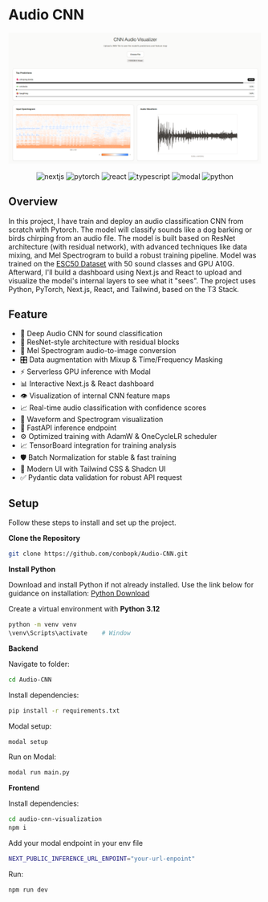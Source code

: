 # Audio CNN
![Thumbnail](Thumbnails.png)
<div align="center">
    <img src="https://img.shields.io/badge/Next-black?style=for-the-badge&logo=next.js&logoColor=white" alt="nextjs">
    <img src="https://img.shields.io/badge/PyTorch-%23EE4C2C.svg?style=for-the-badge&logo=PyTorch&logoColor=white" alt="pytorch">
    <img src="https://img.shields.io/badge/react-%2320232a.svg?style=for-the-badge&logo=react&logoColor=%2361DAFB" alt="react">
    <img src="https://img.shields.io/badge/typescript-%23007ACC.svg?style=for-the-badge&logo=typescript&logoColor=white" alt="typescript">
    <img src="https://img.shields.io/badge/Modal-green?logo=Modal&labelColor=green" alt="modal">
    <img src="https://img.shields.io/badge/python-3670A0?style=for-the-badge&logo=python&logoColor=ffdd54" alt="python">
</div>


## Overview
In this project, I have train and deploy an audio classification CNN from scratch with Pytorch.
The model will classify sounds like a dog barking or birds chirping from an audio file.
The model is built based on ResNet architecture (with residual network),
with advanced techniques like data mixing, and Mel Spectrogram to build a robust training pipeline.
Model was trained on the [ESC50 Dataset](https://github.com/karolpiczak/ESC-50) with 50 sound classes and GPU A10G.
Afterward, I'll build a dashboard using Next.js and React to upload and visualize the model's internal layers to see what it "sees".
The project uses Python, PyTorch, Next.js, React, and Tailwind, based on the T3 Stack.

## Feature
- 🧠 Deep Audio CNN for sound classification
- 🧱 ResNet-style architecture with residual blocks
- 🎼 Mel Spectrogram audio-to-image conversion
- 🎛️ Data augmentation with Mixup & Time/Frequency Masking
- ⚡ Serverless GPU inference with Modal
- 📊 Interactive Next.js & React dashboard
- 👁️ Visualization of internal CNN feature maps
- 📈 Real-time audio classification with confidence scores
- 🌊 Waveform and Spectrogram visualization
- 🚀 FastAPI inference endpoint
- ⚙️ Optimized training with AdamW & OneCycleLR scheduler
- 📈 TensorBoard integration for training analysis
- 🛡️ Batch Normalization for stable & fast training
- 🎨 Modern UI with Tailwind CSS & Shadcn UI
- ✅ Pydantic data validation for robust API request

## Setup
Follow these steps to install and set up the project.

**Clone the Repository**
```bash
git clone https://github.com/conbopk/Audio-CNN.git
```

**Install Python**

Download and install Python if not already installed. Use the link below for guidance on installation: [Python Download](https://www.python.org/downloads/)

Create a virtual environment with **Python 3.12**

```bash
python -m venv venv
\venv\Scripts\activate    # Window
```

**Backend**

Navigate to folder:
```bash
cd Audio-CNN
```

Install dependencies:
```bash
pip install -r requirements.txt
```

Modal setup:
```bash
modal setup
```

Run on Modal:
```bash
modal run main.py
```

**Frontend**

Install dependencies:
```bash
cd audio-cnn-visualization
npm i
```

Add your modal endpoint in your env file
```bash
NEXT_PUBLIC_INFERENCE_URL_ENPOINT="your-url-enpoint"
```

Run:
```bash
npm run dev
```